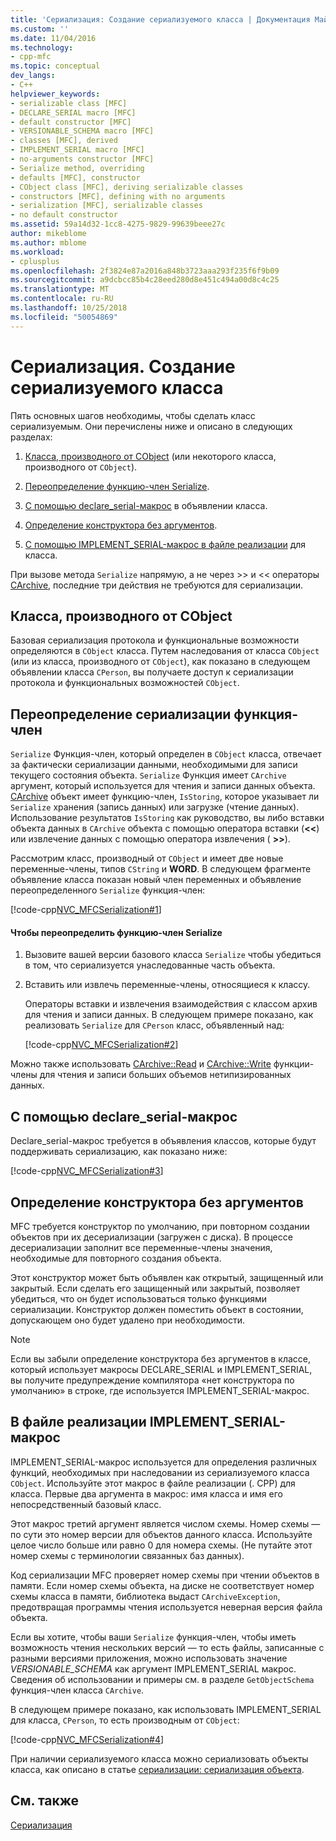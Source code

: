 ```yaml
---
title: 'Сериализация: Создание сериализуемого класса | Документация Майкрософт'
ms.custom: ''
ms.date: 11/04/2016
ms.technology:
- cpp-mfc
ms.topic: conceptual
dev_langs:
- C++
helpviewer_keywords:
- serializable class [MFC]
- DECLARE_SERIAL macro [MFC]
- default constructor [MFC]
- VERSIONABLE_SCHEMA macro [MFC]
- classes [MFC], derived
- IMPLEMENT_SERIAL macro [MFC]
- no-arguments constructor [MFC]
- Serialize method, overriding
- defaults [MFC], constructor
- CObject class [MFC], deriving serializable classes
- constructors [MFC], defining with no arguments
- serialization [MFC], serializable classes
- no default constructor
ms.assetid: 59a14d32-1cc8-4275-9829-99639beee27c
author: mikeblome
ms.author: mblome
ms.workload:
- cplusplus
ms.openlocfilehash: 2f3824e87a2016a848b3723aaa293f235f6f9b09
ms.sourcegitcommit: a9dcbcc85b4c28eed280d8e451c494a00d8c4c25
ms.translationtype: MT
ms.contentlocale: ru-RU
ms.lasthandoff: 10/25/2018
ms.locfileid: "50054869"
---
```

# <a name="serialization-making-a-serializable-class"></a>Сериализация. Создание сериализуемого класса

Пять основных шагов необходимы, чтобы сделать класс сериализуемым. Они перечислены ниже и описано в следующих разделах:

1. [Класса, производного от CObject](#_core_deriving_your_class_from_cobject) (или некоторого класса, производного от `CObject`).

1. [Переопределение функцию-член Serialize](#_core_overriding_the_serialize_member_function).

1. [С помощью declare_serial-макрос](#_core_using_the_declare_serial_macro) в объявлении класса.

1. [Определение конструктора без аргументов](#_core_defining_a_constructor_with_no_arguments).

1. [С помощью IMPLEMENT_SERIAL-макрос в файле реализации](#_core_using_the_implement_serial_macro_in_the_implementation_file) для класса.

При вызове метода `Serialize` напрямую, а не через >> и << операторы [CArchive](../mfc/reference/carchive-class.md), последние три действия не требуются для сериализации.

##  <a name="_core_deriving_your_class_from_cobject"></a> Класса, производного от CObject

Базовая сериализация протокола и функциональные возможности определяются в `CObject` класса. Путем наследования от класса `CObject` (или из класса, производного от `CObject`), как показано в следующем объявлении класса `CPerson`, вы получаете доступ к сериализации протокола и функциональных возможностей `CObject`.

##  <a name="_core_overriding_the_serialize_member_function"></a> Переопределение сериализации функция-член

`Serialize` Функция-член, который определен в `CObject` класса, отвечает за фактически сериализации данными, необходимыми для записи текущего состояния объекта. `Serialize` Функция имеет `CArchive` аргумент, который используется для чтения и записи данных объекта. [CArchive](../mfc/reference/carchive-class.md) объект имеет функцию-член, `IsStoring`, которое указывает ли `Serialize` хранения (запись данных) или загрузке (чтение данных). Использование результатов `IsStoring` как руководство, вы либо вставки объекта данных в `CArchive` объекта с помощью оператора вставки (**<\<**) или извлечение данных с помощью оператора извлечения ( **>>**).

Рассмотрим класс, производный от `CObject` и имеет две новые переменные-члены, типов `CString` и **WORD**. В следующем фрагменте объявление класса показан новый член переменных и объявление переопределенного `Serialize` функция-член:

[!code-cpp[NVC_MFCSerialization#1](../mfc/codesnippet/cpp/serialization-making-a-serializable-class_1.h)]

#### <a name="to-override-the-serialize-member-function"></a>Чтобы переопределить функцию-член Serialize

1. Вызовите вашей версии базового класса `Serialize` чтобы убедиться в том, что сериализуется унаследованные часть объекта.

1. Вставить или извлечь переменные-члены, относящиеся к классу.

   Операторы вставки и извлечения взаимодействия с классом архив для чтения и записи данных. В следующем примере показано, как реализовать `Serialize` для `CPerson` класс, объявленный над:

   [!code-cpp[NVC_MFCSerialization#2](../mfc/codesnippet/cpp/serialization-making-a-serializable-class_2.cpp)]

Можно также использовать [CArchive::Read](../mfc/reference/carchive-class.md#read) и [CArchive::Write](../mfc/reference/carchive-class.md#write) функции-члены для чтения и записи больших объемов нетипизированных данных.

##  <a name="_core_using_the_declare_serial_macro"></a> С помощью declare_serial-макрос

Declare_serial-макрос требуется в объявления классов, которые будут поддерживать сериализацию, как показано ниже:

[!code-cpp[NVC_MFCSerialization#3](../mfc/codesnippet/cpp/serialization-making-a-serializable-class_3.h)]

##  <a name="_core_defining_a_constructor_with_no_arguments"></a> Определение конструктора без аргументов

MFC требуется конструктор по умолчанию, при повторном создании объектов при их десериализации (загружен с диска). В процессе десериализации заполнит все переменные-члены значения, необходимые для повторного создания объекта.

Этот конструктор может быть объявлен как открытый, защищенный или закрытый. Если сделать его защищенный или закрытый, позволяет убедиться, что он будет использоваться только функциями сериализации. Конструктор должен поместить объект в состоянии, допускающем оно будет удалено при необходимости.

> [!NOTE]
>  Если вы забыли определение конструктора без аргументов в классе, который использует макросы DECLARE_SERIAL и IMPLEMENT_SERIAL, вы получите предупреждение компилятора «нет конструктора по умолчанию» в строке, где используется IMPLEMENT_SERIAL-макрос.

##  <a name="_core_using_the_implement_serial_macro_in_the_implementation_file"></a> В файле реализации IMPLEMENT_SERIAL-макрос

IMPLEMENT_SERIAL-макрос используется для определения различных функций, необходимых при наследовании из сериализуемого класса `CObject`. Используйте этот макрос в файле реализации (. CPP) для класса. Первые два аргумента в макрос: имя класса и имя его непосредственный базовый класс.

Этот макрос третий аргумент является числом схемы. Номер схемы — по сути это номер версии для объектов данного класса. Используйте целое число больше или равно 0 для номера схемы. (Не путайте этот номер схемы с терминологии связанных баз данных).

Код сериализации MFC проверяет номер схемы при чтении объектов в памяти. Если номер схемы объекта, на диске не соответствует номер схемы класса в памяти, библиотека выдаст `CArchiveException`, предотвращая программы чтения используется неверная версия файла объекта.

Если вы хотите, чтобы ваши `Serialize` функция-член, чтобы иметь возможность чтения нескольких версий — то есть файлы, записанные с разными версиями приложения, можно использовать значение *VERSIONABLE_SCHEMA* как аргумент IMPLEMENT_SERIAL макрос. Сведения об использовании и примеры см. в разделе `GetObjectSchema` функция-член класса `CArchive`.

В следующем примере показано, как использовать IMPLEMENT_SERIAL для класса, `CPerson`, то есть производным от `CObject`:

[!code-cpp[NVC_MFCSerialization#4](../mfc/codesnippet/cpp/serialization-making-a-serializable-class_4.cpp)]

При наличии сериализуемого класса можно сериализовать объекты класса, как описано в статье [сериализации: сериализация объекта](../mfc/serialization-serializing-an-object.md).

## <a name="see-also"></a>См. также

[Сериализация](../mfc/serialization-in-mfc.md)

